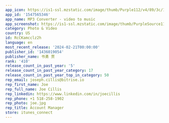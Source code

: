 ```yaml
---
app_icon: https://is1-ssl.mzstatic.com/image/thumb/Purple112/v4/89/3c/1b/893c1bf0-6792-6af9-3fc0-9ef5f4fe2be7/AppIcon-0-0-1x_U007emarketing-0-7-0-0-85-220.png/1024x1024bb.png
app_id: '1547565346'
app_name: MP3 Converter - video to music
app_screenshot: https://is1-ssl.mzstatic.com/image/thumb/PurpleSource114/v4/8d/14/88/8d148827-2aa8-cb39-4a95-e72e02082c1e/083e34bb-f62c-4029-801c-17127538df0b_1.jpg/1242x2688bb.png
category: Photo & Video
country: US
id: RcCKamcclz2h
language: en
most_recent_release: '2024-02-21T00:00:00'
publisher_id: '1436019054'
publisher_name: 书勇 贾
rank: '410'
release_count_in_past_year: '5'
release_count_in_past_year_category: 17
release_count_in_past_year_top_in_category: 50
rep_email: joseph.cillis@bitrise.io
rep_first_name: Joe
rep_full_name: Joe Cillis
rep_linkedin: https://www.linkedin.com/in/joecillis
rep_phone: +1 518-258-1902
rep_photo: joe.jpg
rep_title: Account Manager
store: itunes_connect
---
```

